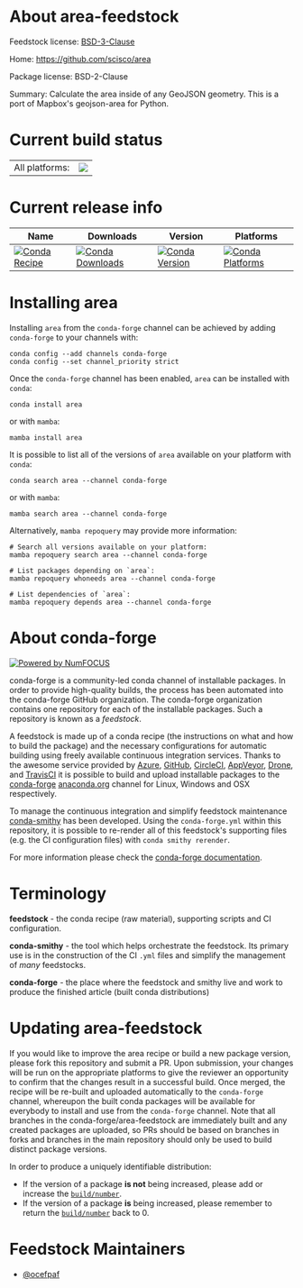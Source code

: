 About area-feedstock
====================

Feedstock license: [BSD-3-Clause](https://github.com/conda-forge/area-feedstock/blob/main/LICENSE.txt)

Home: https://github.com/scisco/area

Package license: BSD-2-Clause

Summary: Calculate the area inside of any GeoJSON geometry. This is a port of Mapbox's geojson-area for Python.

Current build status
====================


<table><tr><td>All platforms:</td>
    <td>
      <a href="https://dev.azure.com/conda-forge/feedstock-builds/_build/latest?definitionId=20136&branchName=main">
        <img src="https://dev.azure.com/conda-forge/feedstock-builds/_apis/build/status/area-feedstock?branchName=main">
      </a>
    </td>
  </tr>
</table>

Current release info
====================

| Name | Downloads | Version | Platforms |
| --- | --- | --- | --- |
| [![Conda Recipe](https://img.shields.io/badge/recipe-area-green.svg)](https://anaconda.org/conda-forge/area) | [![Conda Downloads](https://img.shields.io/conda/dn/conda-forge/area.svg)](https://anaconda.org/conda-forge/area) | [![Conda Version](https://img.shields.io/conda/vn/conda-forge/area.svg)](https://anaconda.org/conda-forge/area) | [![Conda Platforms](https://img.shields.io/conda/pn/conda-forge/area.svg)](https://anaconda.org/conda-forge/area) |

Installing area
===============

Installing `area` from the `conda-forge` channel can be achieved by adding `conda-forge` to your channels with:

```
conda config --add channels conda-forge
conda config --set channel_priority strict
```

Once the `conda-forge` channel has been enabled, `area` can be installed with `conda`:

```
conda install area
```

or with `mamba`:

```
mamba install area
```

It is possible to list all of the versions of `area` available on your platform with `conda`:

```
conda search area --channel conda-forge
```

or with `mamba`:

```
mamba search area --channel conda-forge
```

Alternatively, `mamba repoquery` may provide more information:

```
# Search all versions available on your platform:
mamba repoquery search area --channel conda-forge

# List packages depending on `area`:
mamba repoquery whoneeds area --channel conda-forge

# List dependencies of `area`:
mamba repoquery depends area --channel conda-forge
```


About conda-forge
=================

[![Powered by
NumFOCUS](https://img.shields.io/badge/powered%20by-NumFOCUS-orange.svg?style=flat&colorA=E1523D&colorB=007D8A)](https://numfocus.org)

conda-forge is a community-led conda channel of installable packages.
In order to provide high-quality builds, the process has been automated into the
conda-forge GitHub organization. The conda-forge organization contains one repository
for each of the installable packages. Such a repository is known as a *feedstock*.

A feedstock is made up of a conda recipe (the instructions on what and how to build
the package) and the necessary configurations for automatic building using freely
available continuous integration services. Thanks to the awesome service provided by
[Azure](https://azure.microsoft.com/en-us/services/devops/), [GitHub](https://github.com/),
[CircleCI](https://circleci.com/), [AppVeyor](https://www.appveyor.com/),
[Drone](https://cloud.drone.io/welcome), and [TravisCI](https://travis-ci.com/)
it is possible to build and upload installable packages to the
[conda-forge](https://anaconda.org/conda-forge) [anaconda.org](https://anaconda.org/)
channel for Linux, Windows and OSX respectively.

To manage the continuous integration and simplify feedstock maintenance
[conda-smithy](https://github.com/conda-forge/conda-smithy) has been developed.
Using the ``conda-forge.yml`` within this repository, it is possible to re-render all of
this feedstock's supporting files (e.g. the CI configuration files) with ``conda smithy rerender``.

For more information please check the [conda-forge documentation](https://conda-forge.org/docs/).

Terminology
===========

**feedstock** - the conda recipe (raw material), supporting scripts and CI configuration.

**conda-smithy** - the tool which helps orchestrate the feedstock.
                   Its primary use is in the construction of the CI ``.yml`` files
                   and simplify the management of *many* feedstocks.

**conda-forge** - the place where the feedstock and smithy live and work to
                  produce the finished article (built conda distributions)


Updating area-feedstock
=======================

If you would like to improve the area recipe or build a new
package version, please fork this repository and submit a PR. Upon submission,
your changes will be run on the appropriate platforms to give the reviewer an
opportunity to confirm that the changes result in a successful build. Once
merged, the recipe will be re-built and uploaded automatically to the
`conda-forge` channel, whereupon the built conda packages will be available for
everybody to install and use from the `conda-forge` channel.
Note that all branches in the conda-forge/area-feedstock are
immediately built and any created packages are uploaded, so PRs should be based
on branches in forks and branches in the main repository should only be used to
build distinct package versions.

In order to produce a uniquely identifiable distribution:
 * If the version of a package **is not** being increased, please add or increase
   the [``build/number``](https://docs.conda.io/projects/conda-build/en/latest/resources/define-metadata.html#build-number-and-string).
 * If the version of a package **is** being increased, please remember to return
   the [``build/number``](https://docs.conda.io/projects/conda-build/en/latest/resources/define-metadata.html#build-number-and-string)
   back to 0.

Feedstock Maintainers
=====================

* [@ocefpaf](https://github.com/ocefpaf/)

